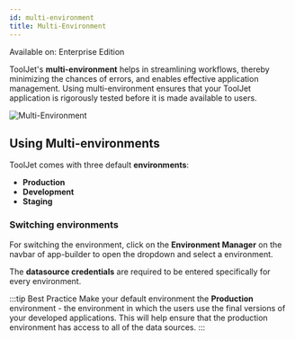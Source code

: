 ```yaml
---
id: multi-environment
title: Multi-Environment
---
```


<div className='badge badge--primary heading-badge'>Available on: Enterprise Edition</div>

ToolJet's **multi-environment** helps in streamlining workflows, thereby minimizing the chances of errors, and enables effective application management. Using multi-environment ensures that your ToolJet application is rigorously tested before it is made available to users.

<div style={{textAlign: 'center'}}>

<img className="screenshot-full" src="/img/v2-beta/multi-env/multienv.png" alt="Multi-Environment" />

</div>

## Using Multi-environments

ToolJet comes with three default **environments**:
- **Production**
- **Development**
- **Staging**

### Switching environments

For switching the environment, click on the **Environment Manager** on the navbar of app-builder to open the dropdown and select a environment.

The **datasource credentials** are required to be entered specifically for every environment.

:::tip Best Practice
Make your default environment the **Production** environment - the environment in which the users use the final versions of your developed applications. This will help ensure that the production environment has access to all of the data sources.
:::

